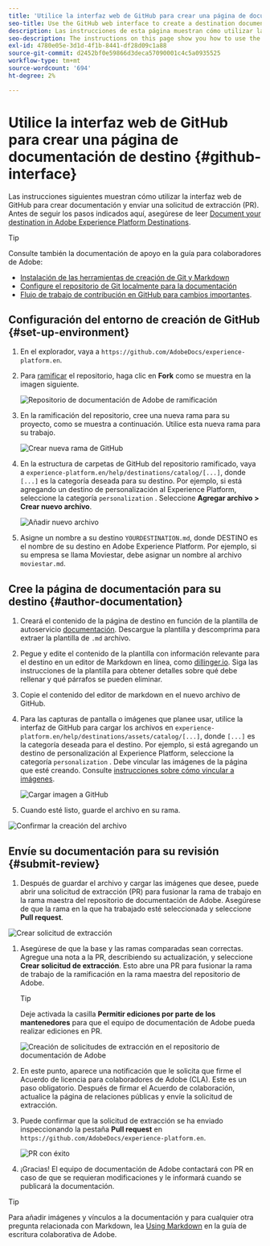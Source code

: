 ```yaml
---
title: 'Utilice la interfaz web de GitHub para crear una página de documentación de destino '
seo-title: Use the GitHub web interface to create a destination documentation page
description: Las instrucciones de esta página muestran cómo utilizar la interfaz web de GitHub para crear documentación y enviar una solicitud de extracción.
seo-description: The instructions on this page show you how to use the GitHub web interface to author documentation and submit a pull request.
exl-id: 4780e05e-3d1d-4f1b-8441-df28d09c1a88
source-git-commit: d2452bf0e59866d3deca57090001c4c5a0935525
workflow-type: tm+mt
source-wordcount: '694'
ht-degree: 2%

---
```


# Utilice la interfaz web de GitHub para crear una página de documentación de destino {#github-interface}

Las instrucciones siguientes muestran cómo utilizar la interfaz web de GitHub para crear documentación y enviar una solicitud de extracción (PR). Antes de seguir los pasos indicados aquí, asegúrese de leer [Document your destination in Adobe Experience Platform Destinations](./documentation-instructions.md).

>[!TIP]
>
>Consulte también la documentación de apoyo en la guía para colaboradores de Adobe:
>* [Instalación de las herramientas de creación de Git y Markdown](https://experienceleague.adobe.com/docs/contributor/contributor-guide/setup/install-tools.html?lang=en)
>* [Configure el repositorio de Git localmente para la documentación](https://experienceleague.adobe.com/docs/contributor/contributor-guide/setup/local-repo.html?lang=en)
>* [Flujo de trabajo de contribución en GitHub para cambios importantes](https://experienceleague.adobe.com/docs/contributor/contributor-guide/setup/full-workflow.html?lang=en).


## Configuración del entorno de creación de GitHub {#set-up-environment}

1. En el explorador, vaya a `https://github.com/AdobeDocs/experience-platform.en`.
2. Para [ramificar](https://experienceleague.adobe.com/docs/contributor/contributor-guide/setup/local-repo.html?lang=en#fork-the-repository) el repositorio, haga clic en **Fork** como se muestra en la imagen siguiente.

   ![Repositorio de documentación de Adobe de ramificación](./assets/ssd-fork-repo.png)

3. En la ramificación del repositorio, cree una nueva rama para su proyecto, como se muestra a continuación. Utilice esta nueva rama para su trabajo.

   ![Crear nueva rama de GitHub](./assets/new-branch-github.gif)

4. En la estructura de carpetas de GitHub del repositorio ramificado, vaya a `experience-platform.en/help/destinations/catalog/[...]`, donde `[...]` es la categoría deseada para su destino. Por ejemplo, si está agregando un destino de personalización al Experience Platform, seleccione la categoría `personalization` . Seleccione **Agregar archivo > Crear nuevo archivo**.

   ![Añadir nuevo archivo](./assets/github-navigate-and-create-file.gif)

5. Asigne un nombre a su destino `YOURDESTINATION.md`, donde DESTINO es el nombre de su destino en Adobe Experience Platform. Por ejemplo, si su empresa se llama Moviestar, debe asignar un nombre al archivo `moviestar.md`.

## Cree la página de documentación para su destino {#author-documentation}

1. Creará el contenido de la página de destino en función de la plantilla de autoservicio [documentación](./self-service-template.md). **[](assets/yourdestination-template.zip)** Descargue la plantilla y descomprima para extraer la plantilla de  `.md` archivo.
2. Pegue y edite el contenido de la plantilla con información relevante para el destino en un editor de Markdown en línea, como [dillinger.io](https://dillinger.io/). Siga las instrucciones de la plantilla para obtener detalles sobre qué debe rellenar y qué párrafos se pueden eliminar.
3. Copie el contenido del editor de markdown en el nuevo archivo de GitHub.
4. Para las capturas de pantalla o imágenes que planee usar, utilice la interfaz de GitHub para cargar los archivos en `experience-platform.en/help/destinations/assets/catalog/[...]`, donde `[...]` es la categoría deseada para el destino. Por ejemplo, si está agregando un destino de personalización al Experience Platform, seleccione la categoría `personalization` . Debe vincular las imágenes de la página que esté creando. Consulte [instrucciones sobre cómo vincular a imágenes](https://experienceleague.adobe.com/docs/contributor/contributor-guide/writing-essentials/linking.html?lang=en#link-to-images).

   ![Cargar imagen a GitHub](./assets/upload-image.gif)

5. Cuando esté listo, guarde el archivo en su rama.

![Confirmar la creación del archivo](./assets/ssd-confirm-file-creation.png)

## Envíe su documentación para su revisión {#submit-review}

1. Después de guardar el archivo y cargar las imágenes que desee, puede abrir una solicitud de extracción (PR) para fusionar la rama de trabajo en la rama maestra del repositorio de documentación de Adobe. Asegúrese de que la rama en la que ha trabajado esté seleccionada y seleccione **Pull request**.

![Crear solicitud de extracción](./assets/ssd-create-pull-request-1.png)

1. Asegúrese de que la base y las ramas comparadas sean correctas. Agregue una nota a la PR, describiendo su actualización, y seleccione **Crear solicitud de extracción**. Esto abre una PR para fusionar la rama de trabajo de la ramificación en la rama maestra del repositorio de Adobe.

   >[!TIP]
   >
   >Deje activada la casilla **Permitir ediciones por parte de los mantenedores** para que el equipo de documentación de Adobe pueda realizar ediciones en PR.

   ![Creación de solicitudes de extracción en el repositorio de documentación de Adobe](./assets/ssd-create-pull-request-2.png)

1. En este punto, aparece una notificación que le solicita que firme el Acuerdo de licencia para colaboradores de Adobe (CLA). Este es un paso obligatorio. Después de firmar el Acuerdo de colaboración, actualice la página de relaciones públicas y envíe la solicitud de extracción.

1. Puede confirmar que la solicitud de extracción se ha enviado inspeccionando la pestaña **Pull request** en `https://github.com/AdobeDocs/experience-platform.en`.

   ![PR con éxito](./assets/ssd-pr-successful.png)

1. ¡Gracias! El equipo de documentación de Adobe contactará con PR en caso de que se requieran modificaciones y le informará cuando se publicará la documentación.

>[!TIP]
>
>Para añadir imágenes y vínculos a la documentación y para cualquier otra pregunta relacionada con Markdown, lea [Using Markdown](https://experienceleague.adobe.com/docs/contributor/contributor-guide/writing-essentials/markdown.html?lang=en) en la guía de escritura colaborativa de Adobe.
